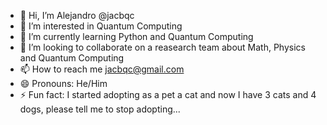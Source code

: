 - 👋 Hi, I’m Alejandro @jacbqc
- 👀 I’m interested in Quantum Computing
- 🌱 I’m currently learning Python and Quantum Computing
- 💞️ I’m looking to collaborate on a reasearch team about Math, Physics and Quantum Computing
- 📫 How to reach me jacbqc@gmail.com
- 😄 Pronouns: He/Him
- ⚡ Fun fact: I started adopting as a pet a cat and now I have 3 cats and 4 dogs, please tell me to stop adopting...

<!---
jacbqc/jacbqc is a ✨ special ✨ repository because its `README.md` (this file) appears on your GitHub profile.
You can click the Preview link to take a look at your changes.
--->
